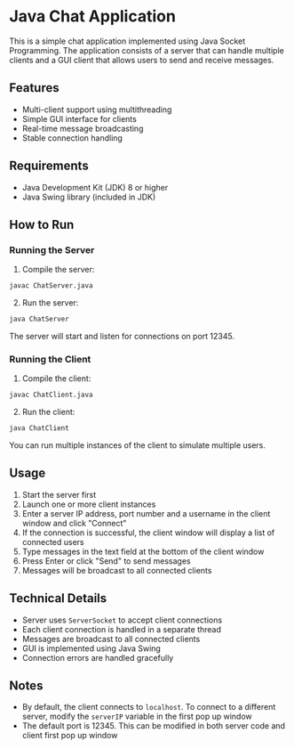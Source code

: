 # Java Chat Application

This is a simple chat application implemented using Java Socket Programming. The application consists of a server that can handle multiple clients and a GUI client that allows users to send and receive messages.

## Features

- Multi-client support using multithreading
- Simple GUI interface for clients
- Real-time message broadcasting
- Stable connection handling

## Requirements

- Java Development Kit (JDK) 8 or higher
- Java Swing library (included in JDK)

## How to Run

### Running the Server

1. Compile the server:
```bash
javac ChatServer.java
```

2. Run the server:
```bash
java ChatServer
```

The server will start and listen for connections on port 12345.

### Running the Client

1. Compile the client:
```bash
javac ChatClient.java
```

2. Run the client:
```bash
java ChatClient
```

You can run multiple instances of the client to simulate multiple users.

## Usage

1. Start the server first
2. Launch one or more client instances
3. Enter a server IP address, port number and a username in the client window and click "Connect"
4. If the connection is successful, the client window will display a list of connected users
6. Type messages in the text field at the bottom of the client window
7. Press Enter or click "Send" to send messages
8. Messages will be broadcast to all connected clients

## Technical Details

- Server uses `ServerSocket` to accept client connections
- Each client connection is handled in a separate thread
- Messages are broadcast to all connected clients
- GUI is implemented using Java Swing
- Connection errors are handled gracefully

## Notes

- By default, the client connects to `localhost`. To connect to a different server, modify the `serverIP` variable in the first pop up window
- The default port is 12345. This can be modified in both server code and client first pop up window
  

